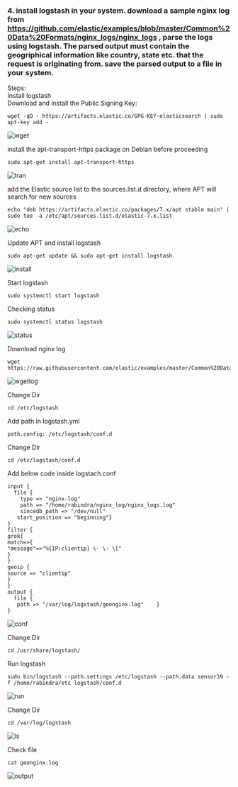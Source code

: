 ### 4. install logstash in your system. download a sample nginx log from https://github.com/elastic/examples/blob/master/Common%20Data%20Formats/nginx_logs/nginx_logs , parse the logs using logstash. The parsed output must contain the geogriphical information like country, state etc. that the request is originating from. save the parsed output to a file in your system.
Steps:<br/>
Install logstash<br/>
Download and install the Public Signing Key:<br/>
```
wget -qO - https://artifacts.elastic.co/GPG-KEY-elasticsearch | sudo apt-key add -
```
![wget](https://user-images.githubusercontent.com/53372486/143686272-d0e9ea4b-6e41-4cae-b246-4d81421ab606.png)<br/>

install the apt-transport-https package on Debian before proceeding<br/>
```
sudo apt-get install apt-transport-https
```
![tran](https://user-images.githubusercontent.com/53372486/143686278-5c59ff40-3d68-4100-b4ac-dac08d56625d.png)<br/>

add the Elastic source list to the sources.list.d directory, where APT will search for new sources<br/>
```
echo "deb https://artifacts.elastic.co/packages/7.x/apt stable main" | sudo tee -a /etc/apt/sources.list.d/elastic-7.x.list
```
![echo](https://user-images.githubusercontent.com/53372486/143686269-583398ba-c4b8-492f-a720-cbaaf5299e46.png)<br/>

Update APT and install logstash<br/>
```
sudo apt-get update && sudo apt-get install logstash
```
![install](https://user-images.githubusercontent.com/53372486/143686270-dc93619c-ad4d-42c0-848b-3a7c1b6a99ad.png)<br/>

Start logstash<br/>
```
sudo systemctl start logstash
```
Checking status<br/>
```
sudo systemctl status logstash
```
![status](https://user-images.githubusercontent.com/53372486/143686276-34bd585b-2191-4fa7-902b-dd0aad9a4f6c.png)<br/>

Download nginx log<br/>
```
wget https://raw.githubusercontent.com/elastic/examples/master/Common%20Data%20Formats/nginx_logs/nginx_logs
```
![wgetlog](https://user-images.githubusercontent.com/53372486/143729344-96fe6faa-9489-4e62-95ba-2ca10ee63865.png)<br/>

Change Dir<br/>
```
cd /etc/logstash
```
Add path in logstash.yml <br/>
```
path.config: /etc/logstash/conf.d
```
Change Dir<br/>
```
cd /etc/logstash/conf.d
```
Add below code inside logstach.conf<br/>
```
input {
  file {
    type => "nginx-log"
    path => "/home/rabindra/nginx_log/nginx_logs.log"
    sincedb_path => "/dev/null"
   start_position => "beginning"}
}
filter {
grok{
match=>{
"message"=>"%{IP:clientip} \- \- \["
}
}
geoip {
source => "clientip"
}
}
output {
  file {
   path => "/var/log/logstash/geonginx.log"    }
}
```
![conf](https://user-images.githubusercontent.com/53372486/143729282-602a6d14-1d1d-4b72-ac7f-86b9e04579d9.png)<br/>

Change Dir<br/>
```
cd /usr/share/logstash/
```
Run logstash<br/>
```
sudo bin/logstash --path.settings /etc/logstash --path.data sensor39 -f /home/rabindra/etc logstash/conf.d
```
![run](https://user-images.githubusercontent.com/53372486/143729285-08f7e75d-a1f2-41a5-a0d3-e1624bfb9c97.png)<br/>

Change Dir<br/>
```
cd /var/log/logstash
```
![ls](https://user-images.githubusercontent.com/53372486/143729283-d5509abb-008a-440b-b3ce-e2a6fac1c1c9.png)<br/>

Check file<br/>
```
cat geonginx.log 
```
![output](https://user-images.githubusercontent.com/53372486/143729287-3b0435a9-1fbb-436d-8ab3-a1b4c1454db6.png)



